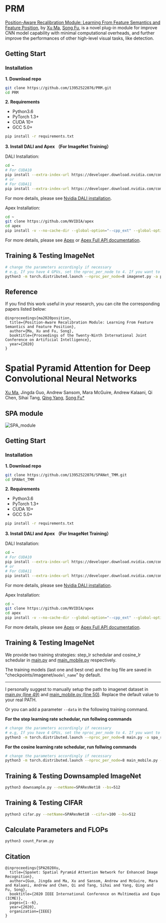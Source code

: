 # PRM

[Position-Aware Recalibration Module: Learning From Feature Semantics and
Feature Position](https://www.ijcai.org/Proceedings/2020/0111.pdf), by [Xu Ma](https://13952522076.github.io/), [Song Fu](https://www.cse.unt.edu/~song/), is a novel plug-in module for improve CNN model capability with minimal computational overheads, and further improve the performances of other high-level visual tasks, like detection.




## Getting Start
### Installation

 __1. Download repo__
 
```Bash
git clone https://github.com/13952522076/PRM.git
cd PRM
```

__2. Requirements__

- Python3.6
- PyTorch 1.3+
- CUDA 10+
- GCC 5.0+
```Bash
pip install -r requirements.txt
```
__3. Install DALI and Apex （For ImageNet Training）__

DALI Installation:
```Bash
cd ~
# For CUDA10
pip install --extra-index-url https://developer.download.nvidia.com/compute/redist nvidia-dali-cuda100
# or
# For CUDA11
pip install --extra-index-url https://developer.download.nvidia.com/compute/redist nvidia-dali-cuda110
```
For more details, please see [Nvidia DALI installation](https://docs.nvidia.com/deeplearning/dali/user-guide/docs/installation.html).


Apex Installation:
```Bash
cd ~
git clone https://github.com/NVIDIA/apex
cd apex
pip install -v --no-cache-dir --global-option="--cpp_ext" --global-option="--cuda_ext" ./
```
For more details, please see [Apex](https://github.com/NVIDIA/apex) or [Apex Full API documentation](https://nvidia.github.io/apex/).


<!--__Prepare ImageNet dataset__-->

<!--```Bash-->
<!--cd ~-->
<!--cd Efficient_ImageNet_Classification-->
<!--mkdir data-->
<!--cd data-->
<!--# Replace PATH_TO_ImageNet to your ImageNet dataset path-->
<!--ln -s PATH_TO_ImageNet imagenet-->
<!--```-->

## Training & Testing ImageNet
```Bash
# change the parameters accordingly if necessary
# e.g, If you have 4 GPUs, set the nproc_per_node to 4. If you want to train with 32FP, remove ----fp16.
python3 -m torch.distributed.launch --nproc_per_node=8 imagenet.py -a prm_resnet50 --fp16 --b 32
```


## Reference
If you find this work useful in your research, you can cite the corresponding papers listed below:

    @inproceedings{ma2020position,
      title={Position-Aware Recalibration Module: Learning From Feature Semantics and Feature Position},
      author={Ma, Xu and Fu, Song},
      booktitle={Proceedings of the Twenty-Ninth International Joint Conference on Artificial Intelligence},
      year={2020}
    }



















# Spatial Pyramid Attention for Deep Convolutional Neural Networks
[Xu Ma](https://13952522076.github.io/), Jingda Guo, Andrew Sansom, Mara McGuire, Andrew Kalaani, Qi Chen, Sihai Tang, [Qing Yang](https://www.cse.unt.edu/~qingyang/), [Song Fu*](https://www.cse.unt.edu/~song/)


## SPA module

![SPA_module](figures/spanet.jpg)


## Getting Start
### Installation

 __1. Download repo__
 
```Bash
git clone https://github.com/13952522076/SPANet_TMM.git
cd SPANet_TMM
```

__2. Requirements__

- Python3.6
- PyTorch 1.3+
- CUDA 10+
- GCC 5.0+
```Bash
pip install -r requirements.txt
```
__3. Install DALI and Apex （For ImageNet Training）__

DALI Installation:
```Bash
cd ~
# For CUDA10
pip install --extra-index-url https://developer.download.nvidia.com/compute/redist nvidia-dali-cuda100
# or
# For CUDA11
pip install --extra-index-url https://developer.download.nvidia.com/compute/redist nvidia-dali-cuda110
```
For more details, please see [Nvidia DALI installation](https://docs.nvidia.com/deeplearning/dali/user-guide/docs/installation.html).


Apex Installation:
```Bash
cd ~
git clone https://github.com/NVIDIA/apex
cd apex
pip install -v --no-cache-dir --global-option="--cpp_ext" --global-option="--cuda_ext" ./
```
For more details, please see [Apex](https://github.com/NVIDIA/apex) or [Apex Full API documentation](https://nvidia.github.io/apex/).


<!--__Prepare ImageNet dataset__-->

<!--```Bash-->
<!--cd ~-->
<!--cd Efficient_ImageNet_Classification-->
<!--mkdir data-->
<!--cd data-->
<!--# Replace PATH_TO_ImageNet to your ImageNet dataset path-->
<!--ln -s PATH_TO_ImageNet imagenet-->
<!--```-->

## Training & Testing ImageNet
We provide two training strategies: step_lr schedular and cosine_lr schedular in [main.py](https://github.com/13952522076/SPANet_TMM/blob/master/main.py) and [main_mobile.py](https://github.com/13952522076/SPANet_TMM/blob/master/main_mobile.py) respectively.

The training models (last one and best one) and the log file  are saved in "checkpoints/imagenet/`model_name`" by default.
***

I personally suggest to manually setup the path to imagenet dataset in [main.py (line 49)](https://github.com/13952522076/SPANet_TMM/blob/fbe4f4911225c094aac175ac597dafe6168fd50d/main.py#L49) 
and [main_mobile.py (line 50)](https://github.com/13952522076/SPANet_TMM/blob/fbe4f4911225c094aac175ac597dafe6168fd50d/main_mobile.py#L50).
Replace the default value to your real PATH.

Or you can add a parameter `--data` in the following training command.


**For the step learning rate schedular, run follwing commands**
```Bash
# change the parameters accordingly if necessary
# e.g, If you have 4 GPUs, set the nproc_per_node to 4. If you want to train with 32FP, remove ----fp16.
python3 -m torch.distributed.launch --nproc_per_node=8 main.py -a spa_resnet50 --fp16 --b 32
```
**For the cosine learning rate schedular, run follwing commands**
```Bash
# change the parameters accordingly if necessary
python3 -m torch.distributed.launch --nproc_per_node=8 main_mobile.py -a spa_resnet18 --b 64 --opt-level O0
```

## Training & Testing Downsampled ImageNet
```Bash
python3 downsample.py --netName=SPAResNet18 --bs=512
```

## Training & Testing CIFAR
```Bash
python3 cifar.py --netName=SPAResNet18 --cifar=100 --bs=512
```



## Calculate Parameters and FLOPs
```Bash
python3 count_Param.py
```


## Citation

    @inproceedings{SPA2020Xu,
      title={Spanet: Spatial Pyramid Attention Network for Enhanced Image Recognition},
      author={Guo, Jingda and Ma, Xu and Sansom, Andrew and McGuire, Mara and Kalaani, Andrew and Chen, Qi and Tang, Sihai and Yang, Qing and Fu, Song},
      booktitle={2020 IEEE International Conference on Multimedia and Expo (ICME)},
      pages={1--6},
      year={2020},
      organization={IEEE}
    }


